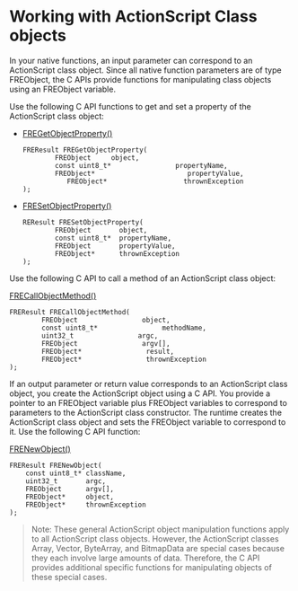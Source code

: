 # Working with ActionScript Class objects

In your native functions, an input parameter can correspond to an ActionScript
class object. Since all native function parameters are of type FREObject, the C
APIs provide functions for manipulating class objects using an FREObject
variable.

Use the following C API functions to get and set a property of the ActionScript
class object:

- [FREGetObjectProperty()](../../native-c-api-reference/functions-you-use/fregetobjectproperty.md)

      FREResult FREGetObjectProperty(
              FREObject     object,
              const uint8_t*                propertyName,
              FREObject*                       propertyValue,
                 FREObject*                   thrownException
      );

- [FRESetObjectProperty()](../../native-c-api-reference/functions-you-use/fresetobjectproperty.md)

      REResult FRESetObjectProperty(
              FREObject       object,
              const uint8_t*  propertyName,
              FREObject       propertyValue,
              FREObject*      thrownException
      );

Use the following C API to call a method of an ActionScript class object:

[FRECallObjectMethod()](../../native-c-api-reference/functions-you-use/frecallobjectmethod.md)

    FREResult FRECallObjectMethod(
            FREObject                object,
            const uint8_t*                methodName,
            uint32_t                argc,
            FREObject                argv[],
            FREObject*                result,
            FREObject*                thrownException
    );

If an output parameter or return value corresponds to an ActionScript class
object, you create the ActionScript object using a C API. You provide a pointer
to an FREObject variable plus FREObject variables to correspond to parameters to
the ActionScript class constructor. The runtime creates the ActionScript class
object and sets the FREObject variable to correspond to it. Use the following C
API function:

[FRENewObject()](../../native-c-api-reference/functions-you-use/frenewobject.md)

    FREResult FRENewObject(
        const uint8_t* className,
        uint32_t       argc,
        FREObject      argv[],
        FREObject*     object,
        FREObject*     thrownException
    );

> Note: These general ActionScript object manipulation functions apply to all
> ActionScript class objects. However, the ActionScript classes Array, Vector,
> ByteArray, and BitmapData are special cases because they each involve large
> amounts of data. Therefore, the C API provides additional specific functions
> for manipulating objects of these special cases.
